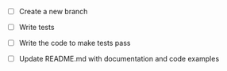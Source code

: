   - [ ] Create a new branch
  - [ ] Write tests
  - [ ] Write the code to make tests pass
  - [ ] Update README.md with documentation and code examples


<!--

Make sure that the CI build finishes successfully and is green.

Please mention any issues this pull request might address by prefixing the issue number with `#`. Additionally you can write things like "closes #n" or "resolves #" to auto-close the related issue with number `n`.

Please use short, concise and informative commit messages in the present tense.

-->
